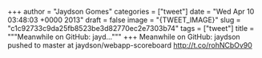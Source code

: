 
+++
author = "Jaydson Gomes"
categories = ["tweet"]
date = "Wed Apr 10 03:48:03 +0000 2013"
draft = false
image = "{TWEET_IMAGE}"
slug = "c1c92733c9da25fb8523be3d82770ec2e7303b74"
tags = ["tweet"]
title = """Meanwhile on GitHub: jayd..."""
+++
Meanwhile on GitHub: jaydson pushed to master at jaydson/webapp-scoreboard http://t.co/rohNCbOv90
